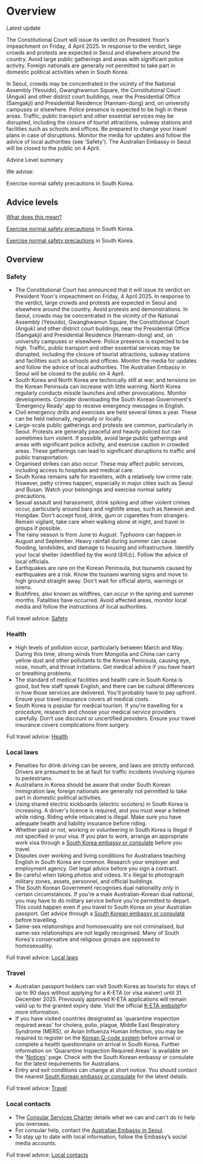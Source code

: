 # Overview

Latest update

The Constitutional Court will issue its verdict on President Yoon's impeachment on Friday, 4 April 2025. In response to the verdict, large crowds and protests are expected in Seoul and elsewhere around the country. Avoid large public gatherings and areas with significant police activity. Foreign nationals are generally not permitted to take part in domestic political activities when in South Korea.  
  
In Seoul, crowds may be concentrated in the vicinity of the National Assembly (Yeouido), Gwanghwamun Square, the Constitutional Court (Anguk) and other district court buildings, near the Presidential Office (Samgakji) and Presidential Residence (Hannam-dong) and, on university campuses or elsewhere. Police presence is expected to be high in these areas. Traffic, public transport and other essential services may be disrupted, including the closure of tourist attractions, subway stations and facilities such as schools and offices. Be prepared to change your travel plans in case of disruptions. Monitor the media for updates and follow the advice of local authorities (see 'Safety'). The Australian Embassy in Seoul will be closed to the public on 4 April.

Advice Level summary

We advise:

Exercise normal safety precautions in South Korea.

## Advice levels

[What does this mean?](/before-you-go/travel-advice-explained/)

[Exercise normal safety precautions](https://www.smartraveller.gov.au/consular-services/travel-advice-explained#level1) in South Korea.

[Exercise normal safety precautions](https://www.smartraveller.gov.au/consular-services/travel-advice-explained#level1) in South Korea.

## Overview

### Safety

* The Constitutional Court has announced that it will issue its verdict on President Yoon's impeachment on Friday, 4 April 2025. In response to the verdict, large crowds and protests are expected in Seoul and elsewhere around the country. Avoid protests and demonstrations. In Seoul, crowds may be concentrated in the vicinity of the National Assembly (Yeouido), Gwanghwamun Square, the Constitutional Court (Anguk) and other district court buildings, near the Presidential Office (Samgakji) and Presidential Residence (Hannam-dong) and, on university campuses or elsewhere. Police presence is expected to be high. Traffic, public transport and other essential services may be disrupted, including the closure of tourist attractions, subway stations and facilities such as schools and offices. Monitor the media for updates and follow the advice of local authorities. The Australian Embassy in Seoul will be closed to the public on 4 April.
* South Korea and North Korea are technically still at war, and tensions on the Korean Peninsula can increase with little warning. North Korea regularly conducts missile launches and other provocations. Monitor developments. Consider downloading the South Korean Government's 'Emergency Ready' app to receive emergency messages in English.
* Civil emergency drills and exercises are held several times a year. These can be held nationally, regionally or locally.
* Large-scale public gatherings and protests are common, particularly in Seoul. Protests are generally peaceful and heavily policed but can sometimes turn violent. If possible, avoid large public gatherings and areas with significant police activity, and exercise caution in crowded areas. These gatherings can lead to significant disruptions to traffic and public transportation.
* Organised strikes can also occur. These may affect public services, including access to hospitals and medical care.
* South Korea remains safe for travellers, with a relatively low crime rate. However, petty crimes happen, especially in major cities such as Seoul and Busan. Watch your belongings and exercise normal safety precautions.
* Sexual assault and harassment, drink spiking and other violent crimes occur, particularly around bars and nightlife areas, such as Itaewon and Hongdae. Don't accept food, drink, gum or cigarettes from strangers. Remain vigilant, take care when walking alone at night, and travel in groups if possible.
* The rainy season is from June to August. Typhoons can happen in August and September. Heavy rainfall during summer can cause flooding, landslides, and damage to housing and infrastructure. Identify your local shelter (identified by the word 대피소). Follow the advice of local officials.
* Earthquakes are rare on the Korean Peninsula, but tsunamis caused by earthquakes are a risk. Know the tsunami warning signs and move to high ground straight away. Don't wait for official alerts, warnings or sirens.
* Bushfires, also known as wildfires, can occur in the spring and summer months. Fatalities have occurred. Avoid affected areas, monitor local media and follow the instructions of local authorities.

Full travel advice: [Safety](#safety)

### Health

* High levels of pollution occur, particularly between March and May. During this time, strong winds from Mongolia and China can carry yellow dust and other pollutants to the Korean Peninsula, causing eye, nose, mouth, and throat irritations. Get medical advice if you have heart or breathing problems.
* The standard of medical facilities and health care in South Korea is good, but few staff speak English, and there can be cultural differences in how those services are delivered. You'll probably have to pay upfront. Ensure your travel insurance covers all medical costs.
* South Korea is popular for medical tourism. If you're travelling for a procedure, research and choose your medical service providers carefully. Don’t use discount or uncertified providers. Ensure your travel insurance covers complications from surgery.

Full travel advice: [Health](#health)

### Local laws

* Penalties for drink driving can be severe, and laws are strictly enforced. Drivers are presumed to be at fault for traffic incidents involving injuries to pedestrians.
* Australians in Korea should be aware that under South Korean immigration law, foreign nationals are generally not permitted to take part in domestic political activities.
* Using shared electric kickboards (electric scooters) in South Korea is increasing. A driver's licence is required, and you must wear a helmet while riding. Riding while intoxicated is illegal. Make sure you have adequate health and liability insurance before riding.
* Whether paid or not, working or volunteering in South Korea is illegal if not specified in your visa. If you plan to work, arrange an appropriate work visa through a [South Korea embassy or consulate](https://protocol.dfat.gov.au/Public/Missions/105) before you travel.
* Disputes over working and living conditions for Australians teaching English in South Korea are common. Research your employer and employment agency. Get legal advice before you sign a contract.
* Be careful when taking photos and videos. It's illegal to photograph military zones, assets, personnel, and official buildings.
* The South Korean Government recognises dual nationality only in certain circumstances. If you're a male Australian-Korean dual national, you may have to do military service before you're permitted to depart. This could happen even if you travel to South Korea on your Australian passport. Get advice through a [South Korean embassy or consulate](https://protocol.dfat.gov.au/Public/Missions/105) before travelling.
* Same-sex relationships and homosexuality are not criminalised, but same-sex relationships are not legally recognised. Many of South Korea's conservative and religious groups are opposed to homosexuality.

Full travel advice: [Local laws](#local-laws)

### Travel

* Australian passport holders can visit South Korea as tourists for stays of up to 90 days without applying for a K-ETA (or visa waiver) until 31 December 2025. Previously approved K-ETA applications will remain valid up to the granted expiry date. Visit the official [K-ETA website](https://www.k-eta.go.kr/)for more information.
* If you have visited countries designated as 'quarantine inspection required areas' for cholera, polio, plague, Middle East Respiratory Syndrome (MERS), or Avian Influenza Human Infection, you may be required to register on the [Korean Q-code system](https://qcode.kdca.go.kr/qco/index.do?lang=en) before arrival or complete a health questionnaire on arrival in South Korea. Further information on 'Quarantine Inspection Required Areas' is available on the '[Notices](https://qcode.kdca.go.kr/qco/index.do?lang=en)' page. Check with the South Korean embassy or consulate for the latest requirements for Australians.
* Entry and exit conditions can change at short notice. You should contact the nearest [South Korean embassy or consulate](https://protocol.dfat.gov.au/Public/Missions/105) for the latest details.

Full travel advice: [Travel](#travel)

### Local contacts

* The [Consular Services Charter](/consular-services/consular-services-charter "Consular Services Charter") details what we can and can't do to help you overseas.
* For consular help, contact the [Australian Embassy in Seoul](http://www.southkorea.embassy.gov.au/).
* To stay up to date with local information, follow the Embassy’s social media accounts.

Full travel advice: [Local contacts](#local-contacts)